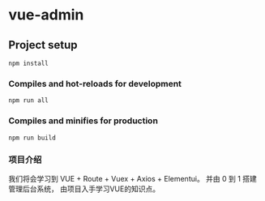 # vue-admin

## Project setup
```
npm install
```

### Compiles and hot-reloads for development
```
npm run all
```

### Compiles and minifies for production
```
npm run build
```

### 项目介绍
我们将会学习到 VUE + Route + Vuex + Axios + Elementui。
并由 0 到 1 搭建管理后台系统，
由项目入手学习VUE的知识点。
